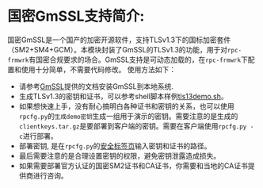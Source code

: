 # 国密GmSSL支持简介:
国密GmSSL是一个国产的加密开源软件，支持TLSv1.3下的国标加密套件（SM2+SM4+GCM）。本模块封装了GmSSL的TLSv1.3的功能，用于对`rpc-frmwrk`有国密合规要求的场合。GmSSL支持是可动态加载的，在`rpc-frmwrk`下配置和使用十分简单，不需要代码修改。
使用方法如下：
 * 请参考[GmSSL](https://github.com/guanzhi/GmSSL)提供的文档安装GmSSL到本地系统.
 * 生成TLSv1.3的密钥和证书，可以参考shell脚本样例[tls13demo.sh](https://github.com/guanzhi/GmSSL/blob/master/demos/scripts/tls13demo.sh)。
 * 如果想快速上手，没有耐心搞明白各种证书和密钥的关系，也可以使用`rpcfg.py`的`生成demo密钥`生成一组用于演示的密钥。需要注意的是生成的`clientkeys.tar.gz`是要部署到客户端的密钥。需要在客户端使用`rpcfg.py -c`进行部署。
 * 部署密钥, 是在`rpcfg.py`的[安全标签页](https://github.com/zhiming99/rpc-frmwrk/blob/master/pics/rpcfg2.png)输入密钥和证书的路径。
 * 最后需要注意的是合理设置密钥的权限，避免密钥泄露造成损失。
 * 如果需要部署官方认证的国密SM2证书和CA证书，你需要和当地的CA证书提供商进行咨询。